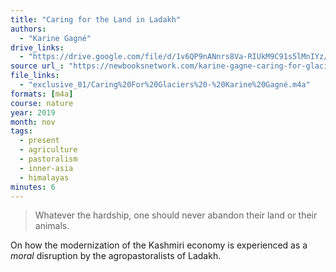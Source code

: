 ```yaml
---
title: "Caring for the Land in Ladakh"
authors:
  - "Karine Gagné"
drive_links:
  - "https://drive.google.com/file/d/1v6QP9nANnrs8Va-RIUkM9C91s5lMnIYz/view?usp=drive_link"
source url_: "https://newbooksnetwork.com/karine-gagne-caring-for-glaciers-land-animals-and-humanity-in-the-himalayas-u-washington-press-2019"
file_links:
  - "exclusive_01/Caring%20For%20Glaciers%20-%20Karine%20Gagné.m4a"
formats: [m4a]
course: nature
year: 2019
month: nov
tags:
  - present
  - agriculture
  - pastoralism
  - inner-asia
  - himalayas
minutes: 6
---
```


> Whatever the hardship, one should never abandon their land or their animals.

On how the modernization of the Kashmiri economy is experienced as a _moral_ disruption by the agropastoralists of Ladakh.
